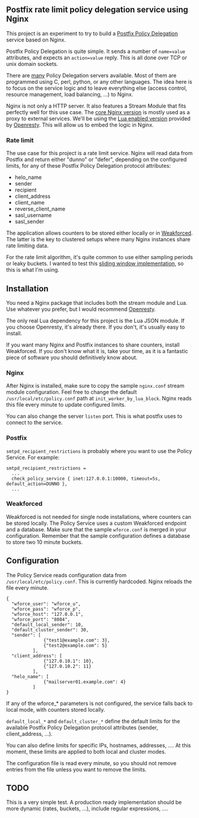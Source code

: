 ## Postfix rate limit policy delegation service using Nginx

This project is an experiment to try to build a [Postfix Policy Delegation](http://www.postfix.org/SMTPD_POLICY_README.html) service based on Nginx.

Postfix Policy Delegation is quite simple. It sends a number of `name=value` attributes, and expects an `action=value` reply. This is all done over TCP or unix domain sockets.

There are [many](http://www.postfix.org/addon.html) Policy Delegation servers available. Most of them are programmed using C, perl, python, or any other languages. The idea here is to focus on the service logic and to leave everything else (access control, resource management, load balancing, ...) to Nginx. 

Nginx is not only a HTTP server. It also features a Stream Module that fits perfectly well for this use case. The [core Nginx version](http://nginx.org/en/docs/stream/ngx_stream_core_module.html) is mostly used as a proxy to external services. We'll be using the [Lua enabled version](https://github.com/openresty/stream-lua-nginx-module) provided by [Openresty](https://openresty.org/en/). This will allow us to embed the logic in Nginx.


### Rate limit

The use case for this project is a rate limit service. Nginx will read data from Postfix and return either "dunno" or "defer", depending on the configured limits, for any of these Postfix Policy Delegation protocol attributes:

- helo_name
- sender
- recipient
- client_address
- client_name
- reverse_client_name
- sasl_username
- sasl_sender

The application allows counters to be stored either locally or in [Weakforced](https://github.com/PowerDNS/weakforced). The latter is the key to clustered setups where many Nginx instances share rate limiting data.

For the rate limit algorithm, it's quite common to use either sampling periods or leaky buckets. I wanted to test this [sliding window implementation](https://blog.cloudflare.com/counting-things-a-lot-of-different-things/), so this is what I'm using.

## Installation

You need a Nginx package that includes both the stream module and Lua. Use whatever you prefer, but I would recommend [Openresty](http://openresty.org/en/).

The only real Lua dependency for this project is the Lua JSON module. If you choose Openresty, it's already there. If you don't, it's usually easy to install.

If you want many Nginx and Postfix instances to share counters, install Weakforced. If you don't know what it is, take your time, as it is a fantastic piece of software you should definitively know about.

### Nginx

After Nginx is installed, make sure to copy the sample `nginx.conf` stream module configuration. Feel free to change the default `/usr/local/etc/policy.conf` path at `init_worker_by_lua_block`. Nginx reads this file every minute to update configured limits.

You can also change the server `listen` port. This is what postfix uses to connect to the service.

### Postfix

`smtpd_recipient_restrictions` is probably where you want to use the Policy Service. For example:

```
smtpd_recipient_restrictions =
  ...
  check_policy_service { inet:127.0.0.1:10000, timeout=5s, default_action=DUNNO },
  ...
```

### Weakforced

Weakforced is not needed for single node installations, where counters can be stored locally. The Policy Service uses a custom Weakforced endpoint and a database. Make sure that the sample `wforce.conf` is merged in your configuration. Remember that the sample configuration defines a database to store two 10 minute buckets.

## Configuration

The Policy Service reads configuration data from `/usr/local/etc/policy.conf`. This is currently hardcoded. Nginx reloads the file every minute.

```
{
  "wforce_user": "wforce_u",
  "wforce_pass": "wforce_p",
  "wforce_host": "127.0.0.1",
  "wforce_port": "8084",
  "default_local_sender": 10,
  "default_cluster_sender": 30,
  "sender": [
              {"test1@example.com": 3},
              {"test2@example.com": 5}
          ],
  "client_address": [
              {"127.0.10.1": 10},
              {"127.0.10.2": 11}
          ],
  "helo_name": [
              {"mailserver01.example.com": 4}
          ]
}
```

If any of the wforce_* parameters is not configured, the service falls back to local mode, with counters stored locally. 

`default_local_*` and `default_cluster_*` define the default limits for the available Postfix Policy Delegation protocol attributes (sender, client_address, ...).

You can also define limits for specific IPs, hostnames, addresses, .... At this moment, these limits are applied to both local and cluster modes.

The configuration file is read every minute, so you should not remove entries from the file unless you want to remove the limits.

## TODO

This is a very simple test. A production ready implementation should be more dynamic (rates, buckets, ...), include regular expressions, ....